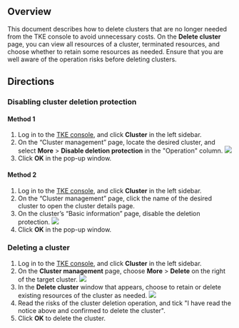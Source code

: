 ## Overview
This document describes how to delete clusters that are no longer needed from the TKE console to avoid unnecessary costs. On the **Delete cluster** page, you can view all resources of a cluster, terminated resources, and choose whether to retain some resources as needed. Ensure that you are well aware of the operation risks before deleting clusters.



## Directions
### Disabling cluster deletion protection
#### Method 1
1. Log in to the [TKE console](https://console.cloud.tencent.com/tke2), and click **Cluster** in the left sidebar.
2. On the “Cluster management” page, locate the desired cluster, and select **More** > **Disable deletion protection** in the "Operation" column.
![](https://qcloudimg.tencent-cloud.cn/raw/1a3971617355afd5ded1b0365d031bce.png)
3. Click **OK** in the pop-up window.




#### Method 2
1. Log in to the [TKE console](https://console.cloud.tencent.com/tke2), and click **Cluster** in the left sidebar.
2. On the “Cluster management” page, click the name of the desired cluster to open the cluster details page.
3. On the cluster’s “Basic information” page, disable the deletion protection.
![](https://qcloudimg.tencent-cloud.cn/raw/40eb466fe2e2d7881e6fdbdf7c0febda.png)
4. Click **OK** in the pop-up window.


### Deleting a cluster
1. Log in to the [TKE console](https://console.cloud.tencent.com/tke2), and click **Cluster** in the left sidebar.
2. On the **Cluster management** page, choose **More** > **Delete** on the right of the target cluster.
![](https://qcloudimg.tencent-cloud.cn/raw/ea49cf457b0d3f4598b8b4f0436e046e.png)
3. In the **Delete cluster** window that appears, choose to retain or delete existing resources of the cluster as needed.
![](https://qcloudimg.tencent-cloud.cn/raw/519dddb5f2e1352cc848f12fac4c2aa0.png)
4. Read the risks of the cluster deletion operation, and tick "I have read the notice above and confirmed to delete the cluster".
5. Click **OK** to delete the cluster.



